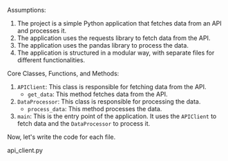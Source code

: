 Assumptions:
1. The project is a simple Python application that fetches data from an API and processes it.
2. The application uses the requests library to fetch data from the API.
3. The application uses the pandas library to process the data.
4. The application is structured in a modular way, with separate files for different functionalities.

Core Classes, Functions, and Methods:
1. `APIClient`: This class is responsible for fetching data from the API.
   - `get_data`: This method fetches data from the API.
2. `DataProcessor`: This class is responsible for processing the data.
   - `process_data`: This method processes the data.
3. `main`: This is the entry point of the application. It uses the `APIClient` to fetch data and the `DataProcessor` to process it.

Now, let's write the code for each file.

api_client.py
